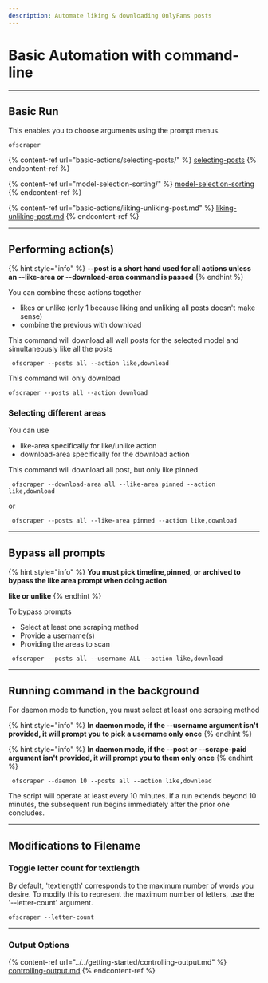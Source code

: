 ```yaml
---
description: Automate liking & downloading OnlyFans posts
---
```


# Basic Automation with command-line

***

## Basic Run

This enables you to choose arguments using the prompt menus.

```
ofscraper
```

{% content-ref url="basic-actions/selecting-posts/" %}
[selecting-posts](basic-actions/selecting-posts/)
{% endcontent-ref %}

{% content-ref url="model-selection-sorting/" %}
[model-selection-sorting](model-selection-sorting/)
{% endcontent-ref %}

{% content-ref url="basic-actions/liking-unliking-post.md" %}
[liking-unliking-post.md](basic-actions/liking-unliking-post.md)
{% endcontent-ref %}



***

## Performing action(s)

{% hint style="info" %}
**--post is a short hand used for all actions unless an --like-area or --download-area command is passed**
{% endhint %}

You can combine these actions together

* likes or unlike (only 1 because liking and unliking all posts doesn't make sense)
* combine the previous with download

This command will download all wall posts for the selected model and simultaneously like all the posts

```
 ofscraper --posts all --action like,download
```

This command will only download

```
ofscraper --posts all --action download
```

### Selecting different areas

You can use&#x20;

* like-area specifically for like/unlike action
* download-area specifically for the download action

This command will download all post, but only like pinned

```
 ofscraper --download-area all --like-area pinned --action like,download
```

or&#x20;

```
 ofscraper --posts all --like-area pinned --action like,download
```



***

## Bypass all prompts

{% hint style="info" %}
**You must pick timeline,pinned, or archived to bypass the like area prompt when doing action**&#x20;

**like or unlike**
{% endhint %}

To bypass prompts

* Select at least one scraping method
* Provide a username(s)
* Providing the areas to scan

```
 ofscraper --posts all --username ALL --action like,download
```





***

## Running command in the background

For daemon mode to function, you must select at least one scraping method

{% hint style="info" %}
&#x20;**In daemon mode, if the --username argument isn't provided, it will prompt you to pick a username only once**
{% endhint %}

{% hint style="info" %}
**In daemon mode, if the --post or --scrape-paid argument isn't provided, it will prompt you to  them only once**
{% endhint %}

```
 ofscraper --daemon 10 --posts all --action like,download
```

The script will operate at least every 10 minutes. If a run extends beyond 10 minutes, the subsequent run begins immediately after the prior one concludes.





***

## Modifications to Filename

### Toggle letter count for textlength

By default, 'textlength' corresponds to the maximum number of words you desire. To modify this to represent the maximum number of letters, use the '--letter-count' argument.

```
ofscraper --letter-count
```



***

### Output Options

{% content-ref url="../../getting-started/controlling-output.md" %}
[controlling-output.md](../../getting-started/controlling-output.md)
{% endcontent-ref %}
